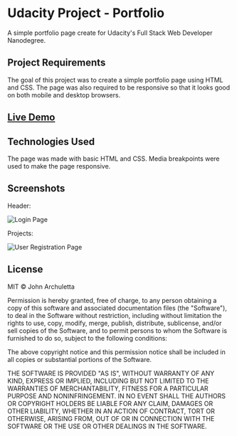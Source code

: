 # Udacity Project - Portfolio

A simple portfolio page create for Udacity's Full Stack Web Developer Nanodegree.

## Project Requirements

The goal of this project was to create a simple portfolio page using HTML and CSS. The page was also required to be responsive so that it looks good on both mobile and desktop browsers.

## [Live Demo](https://johnarchuletta.github.io/udacity-portfolio/)



## Technologies Used

The page was made with basic HTML and CSS. Media breakpoints were used to make the page responsive.

## Screenshots

Header:

![Login Page](screenshot1.png)

Projects:

![User Registration Page](screenshot2.png)

## License

MIT © John Archuletta

Permission is hereby granted, free of charge, to any person obtaining a copy of this software and associated documentation files (the "Software"), to deal in the Software without restriction, including without limitation the rights to use, copy, modify, merge, publish, distribute, sublicense, and/or sell copies of the Software, and to permit persons to whom the Software is furnished to do so, subject to the following conditions:

The above copyright notice and this permission notice shall be included in all copies or substantial portions of the Software.

THE SOFTWARE IS PROVIDED "AS IS", WITHOUT WARRANTY OF ANY KIND, EXPRESS OR IMPLIED, INCLUDING BUT NOT LIMITED TO THE WARRANTIES OF MERCHANTABILITY, FITNESS FOR A PARTICULAR PURPOSE AND NONINFRINGEMENT. IN NO EVENT SHALL THE AUTHORS OR COPYRIGHT HOLDERS BE LIABLE FOR ANY CLAIM, DAMAGES OR OTHER LIABILITY, WHETHER IN AN ACTION OF CONTRACT, TORT OR OTHERWISE, ARISING FROM, OUT OF OR IN CONNECTION WITH THE SOFTWARE OR THE USE OR OTHER DEALINGS IN THE SOFTWARE.